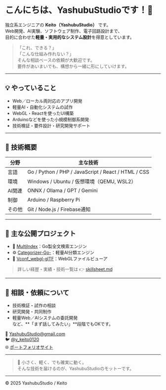 # こんにちは、YashubuStudioです！👋

独立系エンジニアの **Keito（YashubuStudio）** です。  
Web開発、AI実験、ソフトウェア制作、電子回路設計まで、  
目的に合わせた**軽量・実用的なシステム設計**を得意としています。

> 「これ、できる？」  
> 「こんな仕組み作れない？」  
そんな相談ベースの依頼が大歓迎です。  
要件があいまいでも、構想から一緒に形にしていけます。

---

## 💡 やっていること
- Web／ローカル両対応のアプリ開発  
- 軽量AI・自動化システムの試作  
- WebGL・Reactを使ったUI構築  
- Arduinoなどを使った小規模制御系開発  
- 技術検証・要件設計・研究開発サポート  

---

## 🧩 技術概要
| 分野 | 主な技術 |
|------|-----------|
| 言語 | Go / Python / PHP / JavaScript / React / HTML / CSS |
| 環境 | Windows / Ubuntu / 仮想環境（QEMU, WSL2） |
| AI関連 | ONNX / Ollama / GPT / Gemini |
| 制御 | Arduino / Raspberry Pi |
| その他 | Git / Node.js / Firebase通知 |

---

## 🚀 主な公開プロジェクト
- 🧭 [MultiIndex](https://hisuiyk.booth.pm/items/7214613)：Go製全文検索エンジン  
- ⚙️ [Categorizer-Go-](https://github.com/YashubuStudio/Categorizer-Go-)：軽量AI分類エンジン  
- 🎨 [Vconf_webgl-glTF](https://github.com/YashubuStudio/Vconf_webgl-glTF)：WebGLファイルビューア  

> 詳しい経歴・実績・技術一覧は 👉 [skillsheet.md](https://github.com/YashubuStudio/YashubuStudio/blob/main/skillsheet.md)

---

## 💬 相談・依頼について
- 技術検証・試作の相談  
- 研究開発・共同制作  
- 軽量Web／AIシステムの委託開発  
など、**「まず話してみたい」**段階でもOKです。

📧 [YashubuStudio@gmail.com](mailto:YashubuStudio@gmail.com)  
🐦 [@y_keito0120](https://twitter.com/y_keito0120)  
🌐 [ポートフォリオサイト](https://portfolio.yashubustudioetc.com/record/record.html)  

---

> 💭 小さく、軽く、でも確実に動く。  
> そんな技術を届けるのが、YashubuStudioのモットーです。

---

© 2025 YashubuStudio / Keito

